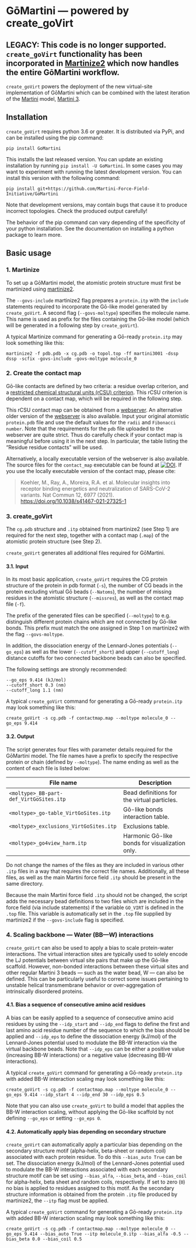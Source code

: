 # GōMartini — powered by create_goVirt

## LEGACY: This code is no longer supported. `create_goVirt` functionality has been incorporated in [Martinize2](https://github.com/marrink-lab/vermouth-martinize) which now handles the entire GōMartini workflow. 
`create_goVirt` powers the deployment of the new virtual-site implementation of GōMartini which can be combined with the latest iteration of the [Martini](http://cgmartini.nl/) model, [Martini 3](https://doi.org/10.1038/s41592-021-01098-3). 

## Installation

`create_goVirt` requires python 3.6 or greater. It is distributed via PyPi, and can be installed using the pip command:
``````
pip install GoMartini
``````

This installs the last released version. You can update an existing installation by running `pip install -U GoMartini`. In some cases you may want to experiment with running the latest development version. You can install this version with the following command:
``````
pip install git+https://github.com/Martini-Force-Field-Initiative/GoMartini
``````

Note that development versions, may contain bugs that cause it to produce incorrect topologies. Check the produced output carefully!

The behavior of the pip command can vary depending of the specificity of your python installation. See the documentation on installing a python package to learn more.

## Basic usage

### 1. Martinize

To set up a GōMartini model, the atomistic protein structure must first be martinized using [martinize2](https://github.com/marrink-lab/vermouth-martinize). 

The `--govs-include` martinize2 flag prepares a `protein.itp` with the `include` statements required to incorporate the Gō-like model generated by `create_goVirt`. A second flag (`--govs-moltype`) specifies the molecule name. This name is used as prefix for the files containing the Gō-like model (which will be generated in a following step by `create_goVirt`). 

A typical Martinize command for generating a Gō-ready `protein.itp` may look something like this:

````
martinize2 -f pdb.pdb -x cg.pdb -o topol.top -ff martini3001 -dssp dssp -scfix -govs-include -govs-moltype molecule_0 
````


### 2. Create the contact map

Gō-like contacts are defined by two criteria: a residue overlap criterion, and a [restricted chemical structural units (rCSU) criterion](https://doi.org/10.1021/acs.jctc.6b00986). This rCSU criterion is dependent on a contact map, which will be required in the following step. 

This rCSU contact map can be obtained from a [webserver](http://pomalab.ippt.pan.pl/GoContactMap/). An alternative older version of the [webserver](http://info.ifpan.edu.pl/~rcsu/rcsu/index.html) is also available. Input your original atomistic `protein.pdb` file and use the default values for the `radii` and `Fibonacci number`. Note that the requirements for the `pdb` file uploaded to the webserver are quite strict. Thus do carefully check if your contact map is meaningful before using it in the next step. In particular, the table listing the “Residue residue contacts” will be used.

Alternatively, a locally executable version of the webserver is also available. The source files for the `contact_map` executable can be found at [![DOI](https://zenodo.org/badge/DOI/10.5281/zenodo.3817447.svg)](https://doi.org/10.5281/zenodo.3817447). If you use the locally executable version of the contact map, please cite:

> Koehler, M., Ray, A., Moreira, R.A. et al. Molecular insights into receptor binding energetics and neutralization of SARS-CoV-2 variants. Nat Commun 12, 6977 (2021). https://doi.org/10.1038/s41467-021-27325-1


### 3. create_goVirt

The `cg.pdb` structure and `.itp` obtained from martinize2 (see Step 1) are required for the next step, together with a contact map (`.map`) of the atomistic protein structure (see Step 2). 

`create_goVirt` generates all additional files required for GōMartini. 

#### 3.1. Input

In its most basic application, `create_goVirt` requires the CG protein structure of the protein in pdb format (`-s`), the number of CG beads in the protein excluding virtual Gō beads (`--Natoms`), the number of missing residues in the atomistic structure (`--missres`), as well as the contact map file (`-f`). 

The prefix of the generated files can be specified (`--moltype`) to e.g. distinguish different protein chains which are not connected by Gō-like bonds. This prefix must match the one assigned in Step 1 on martinize2 with the flag `--govs-moltype`.

In addition, the dissociation energy of the Lennard-Jones potentials (`--go_eps`) as well as the lower (`--cutoff_short`) and upper (`--cutoff_long`) distance cutoffs for two connected backbone beads can also be specified.

The following settings are strongly recommended:
``````
--go_eps 9.414 (kJ/mol)
--cutoff_short 0.3 (nm)
--cutoff_long 1.1 (nm)
``````

A typical `create_goVirt` command for generating a Gō-ready `protein.itp` may look something like this:

````
create_goVirt -s cg.pdb -f contactmap.map --moltype molecule_0 --go_eps 9.414
````

#### 3.2. Output

The script generates four files with parameter details required for the GōMartini model. The file names have a prefix to specify the respective protein or chain (defined by `--moltype`). The name ending as well as the content of each file is listed below: 

| File name | Description |
| ----------- | ----------- |
| `<moltype>_BB-part-def_VirtGoSites.itp` | Bead definitions for the virtual particles. |
| `<moltype>_go-table_VirtGoSites.itp` | Gō-like bonds interaction table. | 
| `<moltype>_exclusions_VirtGoSites.itp` | Exclusions table. | 
| `<moltype>_go4view_harm.itp` | Harmonic Gō-like bonds for visualization only.


Do not change the names of the files as they are included in various other `.itp` files in a way that requires the correct file names. Additionally, all these files, as well as the main Martini force field ``.itp`` should be present in the same directory.


Because the main Martini force field ``.itp`` should not be changed, the script adds the necessary bead definitions to two files which are included in the force field (via include statements) if the variable `GO_VIRT` is defined in the ``.top`` file. This variable is automatically set in the ``.top`` file supplied by martinize2 if the `--govs-include` flag is specified.

### 4. Scaling backbone — Water (BB—W) interactions

`create_goVirt` can also be used to apply a bias to scale protein-water interactions. The virtual interaction sites are typically used to solely encode the LJ potentials between virtual site pairs that make up the Gō-like scaffold. However, non-bonded interactions between these virtual sites and other regular Martini 3 beads — such as the water bead, W — can also be defined. This can be particularly useful to correct some issues pertaining to unstable helical transmembrane behavior or over-aggregation of intrinsically disordered proteins. 

#### 4.1. Bias a sequence of consecutive amino acid residues
A bias can be easily applied to a sequence of consecutive amino acid residues by using the `--idp_start` and `--idp_end` flags to define the first and last amino acid residue number of the sequence to which the bias should be applied and  `--idp_eps` to define the dissociation energy (kJ/mol) of the Lennard-Jones potential used to modulate the BB-W interaction via the virtual backbone beads. Note that `--idp_eps` can be either a positive value (increasing BB-W interactions) or a negative value (decreasing BB-W interactions). 

A typical `create_goVirt` command for generating a Gō-ready `protein.itp` with added BB-W interaction scaling may look something like this:

````
create_goVirt -s cg.pdb -f contactmap.map --moltype molecule_0 --go_eps 9.414 --idp_start 4 --idp_end 30 --idp_eps 0.5
````

Note that you can also use `create_goVirt` to build a model that applies the BB-W interaction scaling, without applying the Gō-like scaffold by not defining `--go_eps` or setting `--go_eps 0`.

#### 4.2. Automatically apply bias depending on secondary structure

`create_goVirt` can automatically apply a particular bias depending on the secondary structure motif (alpha-helix, beta-sheet or random coil) associated with each protein residue. To do this `--bias_auto True` can be set. The dissociation energy (kJ/mol) of the Lennard-Jones potential used to modulate the BB-W interactions associated with each secondary structure motif can be set using `--bias_alfa`, `--bias_beta`, and `--bias_coil` for alpha-helix, beta sheet and random coils, respectively. If set to zero (`0`) no bias is applied to residues assigned to this motif. As the secondary structure information is obtained from the protein `.itp` file produced by martinize2, the `--itp` flag must be applied.

A typical `create_goVirt` command for generating a Gō-ready `protein.itp` with added BB-W interaction scaling may look something like this:

````
create_goVirt -s cg.pdb -f contactmap.map --moltype molecule_0 --go_eps 9.414 --bias_auto True --itp molecule_0.itp --bias_alfa -0.5 --bias_beta 0.0 --bias_coil 0.5
````
